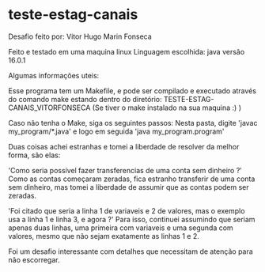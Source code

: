 # teste-estag-canais

Desafio feito por: Vitor Hugo Marin Fonseca

Feito e testado em uma maquina linux 
Linguagem escolhida: java versão 16.0.1

Algumas informações uteis: 

Esse programa tem um Makefile, e pode ser compilado e executado através do comando make
estando dentro do diretório: TESTE-ESTAG-CANAIS_VITORFONSECA (Se tiver o make instalado na sua maquina :) )

Caso não tenha o Make, siga os seguintes passos:
Nesta pasta, digite 'javac my_program/*.java'
e logo em seguida 'java my_program.program'

Duas coisas achei estranhas e tomei a liberdade de resolver da melhor forma, são elas:

'Como seria possível fazer transferencias de uma conta sem dinheiro ?'
Como as contas começaram zeradas, fica estranho transferir de uma conta sem dinheiro,
mas tomei a liberdade de assumir que as contas podem ser zeradas.

'Foi citado que seria a linha 1 de variaveis e 2 de valores, mas o exemplo usa a linha 1 e linha 3, e agora ?'
Para isso, continuei assumindo que seriam apenas duas linhas,
uma primeira com variaveis e uma segunda com valores, 
mesmo que não sejam exatamente as linhas 1 e 2.

Foi um desafio interessante com detalhes que necessitam de atenção para não escorregar.